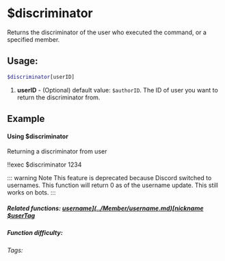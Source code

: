 # $discriminator

Returns the discriminator of the user who executed the command, or a specified member.

## Usage:

```bash
$discriminator[userID]
```
1. **userID** - (Optional) default value: `$authorID`. The ID of user you want to return the discriminator from.

## Example

#### Using $discriminator

Returning a discriminator from user

<discord-messages>
    <discord-message :bot="false" role-color="#d6e0ff" author="User#1234" avatar="https://cdn.discordapp.com/embed/avatars/0.png">
        !!exec $discriminator
    </discord-message>
    <discord-message :bot="true" role-color="#5fb0fa" author="Custom Command" avatar="https://doc.ccommandbot.com/bot-profile.png">
        1234
    </discord-message>
</discord-messages>

::: warning Note
This feature is deprecated because Discord switched to usernames. This function will return 0 as of the username update. This still works on bots.
:::

##### Related functions: [$username](../Member/username.md) [$nickname](../Member/nickname.md) [$userTag](../Member/userTag.md)

##### Function difficulty: <Badge type="tip" text="Easy" vertical="middle"/>
###### Tags: <Badge type="tip" text="name" vertical="middle"/> <Badge type="tip" text="tag" vertical="middle"/> <Badge type="tip" text="discriminator" vertical="middle"/>